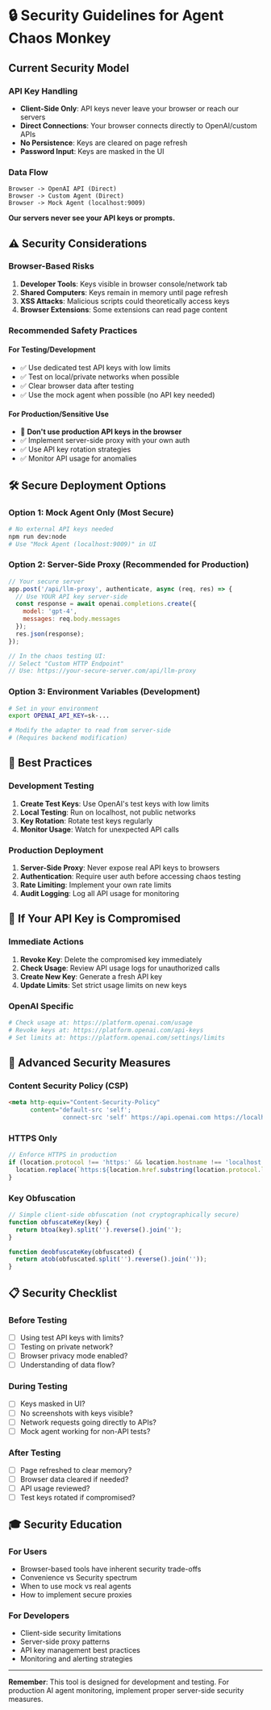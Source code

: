 # 🔒 Security Guidelines for Agent Chaos Monkey

## Current Security Model

### API Key Handling
- **Client-Side Only**: API keys never leave your browser or reach our servers
- **Direct Connections**: Your browser connects directly to OpenAI/custom APIs
- **No Persistence**: Keys are cleared on page refresh
- **Password Input**: Keys are masked in the UI

### Data Flow
```
Browser -> OpenAI API (Direct)
Browser -> Custom Agent (Direct)  
Browser -> Mock Agent (localhost:9009)
```

**Our servers never see your API keys or prompts.**

## ⚠️ Security Considerations

### Browser-Based Risks
1. **Developer Tools**: Keys visible in browser console/network tab
2. **Shared Computers**: Keys remain in memory until page refresh
3. **XSS Attacks**: Malicious scripts could theoretically access keys
4. **Browser Extensions**: Some extensions can read page content

### Recommended Safety Practices

#### For Testing/Development
- ✅ Use dedicated test API keys with low limits
- ✅ Test on local/private networks when possible
- ✅ Clear browser data after testing
- ✅ Use the mock agent when possible (no API key needed)

#### For Production/Sensitive Use
- 🚫 **Don't use production API keys in the browser**
- ✅ Implement server-side proxy with your own auth
- ✅ Use API key rotation strategies
- ✅ Monitor API usage for anomalies

## 🛠️ Secure Deployment Options

### Option 1: Mock Agent Only (Most Secure)
```bash
# No external API keys needed
npm run dev:node
# Use "Mock Agent (localhost:9009)" in UI
```

### Option 2: Server-Side Proxy (Recommended for Production)
```javascript
// Your secure server
app.post('/api/llm-proxy', authenticate, async (req, res) => {
  // Use YOUR API key server-side
  const response = await openai.completions.create({
    model: 'gpt-4',
    messages: req.body.messages
  });
  res.json(response);
});

// In the chaos testing UI:
// Select "Custom HTTP Endpoint"
// Use: https://your-secure-server.com/api/llm-proxy
```

### Option 3: Environment Variables (Development)
```bash
# Set in your environment
export OPENAI_API_KEY=sk-...

# Modify the adapter to read from server-side
# (Requires backend modification)
```

## 🎯 Best Practices

### Development Testing
1. **Create Test Keys**: Use OpenAI's test keys with low limits
2. **Local Testing**: Run on localhost, not public networks
3. **Key Rotation**: Rotate test keys regularly
4. **Monitor Usage**: Watch for unexpected API calls

### Production Deployment
1. **Server-Side Proxy**: Never expose real API keys to browsers
2. **Authentication**: Require user auth before accessing chaos testing
3. **Rate Limiting**: Implement your own rate limits
4. **Audit Logging**: Log all API usage for monitoring

## 🚨 If Your API Key is Compromised

### Immediate Actions
1. **Revoke Key**: Delete the compromised key immediately
2. **Check Usage**: Review API usage logs for unauthorized calls
3. **Create New Key**: Generate a fresh API key
4. **Update Limits**: Set strict usage limits on new keys

### OpenAI Specific
```bash
# Check usage at: https://platform.openai.com/usage
# Revoke keys at: https://platform.openai.com/api-keys
# Set limits at: https://platform.openai.com/settings/limits
```

## 🔐 Advanced Security Measures

### Content Security Policy (CSP)
```html
<meta http-equiv="Content-Security-Policy" 
      content="default-src 'self'; 
               connect-src 'self' https://api.openai.com https://localhost:9009;">
```

### HTTPS Only
```javascript
// Enforce HTTPS in production
if (location.protocol !== 'https:' && location.hostname !== 'localhost') {
  location.replace(`https:${location.href.substring(location.protocol.length)}`);
}
```

### Key Obfuscation
```javascript
// Simple client-side obfuscation (not cryptographically secure)
function obfuscateKey(key) {
  return btoa(key).split('').reverse().join('');
}

function deobfuscateKey(obfuscated) {
  return atob(obfuscated.split('').reverse().join(''));
}
```

## 📋 Security Checklist

### Before Testing
- [ ] Using test API keys with limits?
- [ ] Testing on private network?
- [ ] Browser privacy mode enabled?
- [ ] Understanding of data flow?

### During Testing
- [ ] Keys masked in UI?
- [ ] No screenshots with keys visible?
- [ ] Network requests going directly to APIs?
- [ ] Mock agent working for non-API tests?

### After Testing
- [ ] Page refreshed to clear memory?
- [ ] Browser data cleared if needed?
- [ ] API usage reviewed?
- [ ] Test keys rotated if compromised?

## 🎓 Security Education

### For Users
- Browser-based tools have inherent security trade-offs
- Convenience vs Security spectrum
- When to use mock vs real agents
- How to implement secure proxies

### For Developers
- Client-side security limitations
- Server-side proxy patterns
- API key management best practices
- Monitoring and alerting strategies

---

**Remember**: This tool is designed for development and testing. For production AI agent monitoring, implement proper server-side security measures.